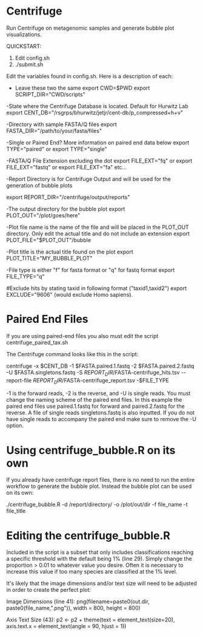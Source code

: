# Centrifuge
Run Centrifuge on metagenomic samples and generate bubble plot visualizations.

QUICKSTART:

1. Edit config.sh
2. ./submit.sh


Edit the variables found in config.sh. Here is a description of each:

- Leave these two the same
export CWD=$PWD
export SCRIPT_DIR="CWD/scripts"

-State where the Centrifuge Database is located. Default for Hurwitz Lab
export CENT_DB="/rsgrps/bhurwitz/jetjr/cent-db/p_compressed+h+v"

-Directory with sample FASTA/Q files
export FASTA_DIR="/path/to/your/fasta/files"

-Single or Paired End? More information on paired end data below
export TYPE="paired"
or
export TYPE="single"

-FASTA/Q File Extension excluding the dot
export FILE_EXT="fq" 
or 
export FILE_EXT="fastq"
or
export FILE_EXT="fa"
etc...

-Report Directory is for Centrifuge Output and will be used for the generation of bubble plots

export REPORT_DIR="/centrifuge/output/reports"

-The output directory for the bubble plot
export PLOT_OUT="/plot/goes/here"

-Plot file name is the name of the file and will be placed in the PLOT_OUT directory. Only edit the actual title and do not include an extension
export PLOT_FILE="$PLOT_OUT"/bubble

-Plot title is the actual title found on the plot
export PLOT_TITLE="MY_BUBBLE_PLOT"

-File type is either "f" for fasta format or "q" for fastq format
export FILE_TYPE="q"

#Exclude hits by stating taxid in following format ("taxid1,taxid2")
export EXCLUDE="9606" (would exclude Homo sapiens). 

# Paired End Files
If you are using paired-end files you also must edit the script centrifuge_paired_tax.sh

The Centrifuge command looks like this in the script:

centrifuge -x $CENT_DB -1 $FASTA.paired.1.fastq -2 $FASTA.paired.2.fastq -U $FASTA.singletons.fastq -S $REPORT_DIR/$FASTA-centrifuge_hits.tsv --report-file $REPORT_DIR/$FASTA-centrifuge_report.tsv -$FILE_TYPE

-1 is the forward reads, -2 is the reverse, and -U is single reads. You must change the naming scheme of the paired end files. In this example the paired end files use paired.1.fastq for forward and paired.2.fastq for the reverse. A file of single reads singletons.fastq is also inputted. If you do not have single reads to accompany the paired end make sure to remove the -U option. 

# Using centrifuge_bubble.R on its own
If you already have centrifuge report files, there is no need to run the entire workflow to generate the bubble plot. Instead the bubble plot can be used on its own:

./centrifuge_bubble.R -d /report/directory/ -o /plot/out/dir -f file_name -t file_title

# Editing the centrifuge_bubble.R

Included in the script is a subset that only includes classifications reaching a specific threshold with the default being 1% (line 29). Simply change the proportion > 0.01 to whatever value you desire. Often it is necessary to increase this value if too many species are classified at the 1% level. 

It's likely that the image dimensions and/or text size will need to be adjusted in order to create the perfect plot:

Image Dimensions (line 41):
png(filename=paste0(out.dir, paste0(file_name,".png")), width = 800, height = 800)

Axis Text Size (43):
p2 <- p2 + theme(text = element_text(size=20), axis.text.x = element_text(angle = 90, hjust = 1)) 
